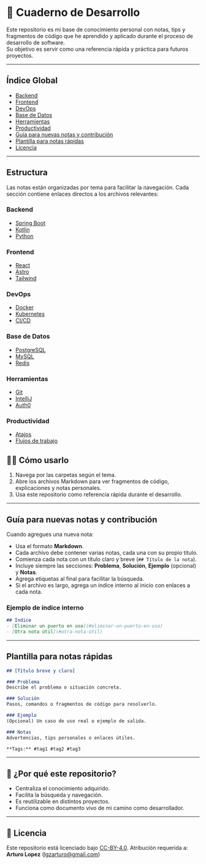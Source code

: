 # 📝 Cuaderno de Desarrollo

Este repositorio es mi base de conocimiento personal con notas, tips y fragmentos de código que he aprendido y aplicado durante el proceso de desarrollo de software.  
Su objetivo es servir como una referencia rápida y práctica para futuros proyectos.

---

## Índice Global

- [Backend](#backend)
- [Frontend](#frontend)
- [DevOps](#devops)
- [Base de Datos](#base-de-datos)
- [Herramientas](#herramientas)
- [Productividad](#productividad)
- [Guía para nuevas notas y contribución](#guía-para-nuevas-notas-y-contribución)
- [Plantilla para notas rápidas](#plantilla-para-notas-rápidas)
- [Licencia](#licencia)

---

## Estructura

Las notas están organizadas por tema para facilitar la navegación. Cada sección contiene enlaces directos a los archivos relevantes:

### Backend
- [Spring Boot](notes/backend/spring-boot.md)
- [Kotlin](notes/backend/kotlin.md)
- [Python](notes/backend/python.md)

### Frontend
- [React](notes/frontend/react.md)
- [Astro](notes/frontend/astro.md)
- [Tailwind](notes/frontend/tailwind.md)

### DevOps
- [Docker](notes/devops/docker.md)
- [Kubernetes](notes/devops/kubernetes.md)
- [CI/CD](notes/devops/ci-cd.md)

### Base de Datos
- [PostgreSQL](notes/database/postgresql.md)
- [MySQL](notes/database/mysql.md)
- [Redis](notes/database/redis.md)

### Herramientas
- [Git](notes/tools/git.md)
- [IntelliJ](notes/tools/intellij.md)
- [Auth0](notes/tools/auth0.md)

### Productividad
- [Atajos](notes/productivity/shortcuts.md)
- [Flujos de trabajo](notes/productivity/workflows.md)

## 🧑‍💻 Cómo usarlo

1. Navega por las carpetas según el tema.
2. Abre los archivos Markdown para ver fragmentos de código, explicaciones y notas personales.
3. Usa este repositorio como referencia rápida durante el desarrollo.

---


## Guía para nuevas notas y contribución

Cuando agregues una nueva nota:

- Usa el formato **Markdown**.
- Cada archivo debe contener varias notas, cada una con su propio título.
- Comienza cada nota con un título claro y breve (`## Título de la nota`).
- Incluye siempre las secciones: **Problema**, **Solución**, **Ejemplo** (opcional) y **Notas**.
- Agrega etiquetas al final para facilitar la búsqueda.
- Si el archivo es largo, agrega un índice interno al inicio con enlaces a cada nota.

### Ejemplo de índice interno

```markdown
## Índice
- [Eliminar un puerto en uso](#eliminar-un-puerto-en-uso)
- [Otra nota útil](#otra-nota-útil)
```

---

## Plantilla para notas rápidas

```markdown
## [Título breve y claro]

### Problema
Describe el problema o situación concreta.

### Solución
Pasos, comandos o fragmentos de código para resolverlo.

### Ejemplo
(Opcional) Un caso de uso real o ejemplo de salida.

### Notas
Advertencias, tips personales o enlaces útiles.

**Tags:** #tag1 #tag2 #tag3
```

---

## 🌟 ¿Por qué este repositorio?

- Centraliza el conocimiento adquirido.
- Facilita la búsqueda y navegación.
- Es reutilizable en distintos proyectos.
- Funciona como documento vivo de mi camino como desarrollador.

---

## 📝 Licencia

Este repositorio está licenciado bajo [CC-BY-4.0](LICENSE). Atribución requerida a: **Arturo Lopez** (lgzarturo@gmail.com)
